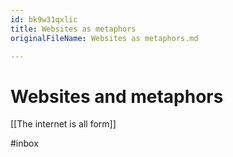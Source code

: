```yaml
---
id: bk9w31qxlic
title: Websites as metaphors
originalFileName: Websites as metaphors.md

---
```


# Websites and metaphors

[[The internet is all form]]

#inbox
